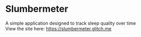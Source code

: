 # Slumbermeter

A simple application designed to track sleep quality over time <br />
View the site here: https://slumbermeter.glitch.me
